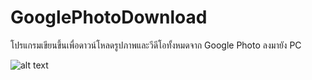 # GooglePhotoDownload

โปรแกรมเขียนขึ้นเพื่อดาวน์โหลดรูปภาพและวีดีโอทั้งหมดจาก Google Photo ลงมายัง PC

![alt text](http://url/to/img.png)
